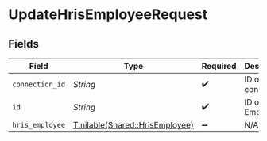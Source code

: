 # UpdateHrisEmployeeRequest


## Fields

| Field                                                                  | Type                                                                   | Required                                                               | Description                                                            |
| ---------------------------------------------------------------------- | ---------------------------------------------------------------------- | ---------------------------------------------------------------------- | ---------------------------------------------------------------------- |
| `connection_id`                                                        | *String*                                                               | :heavy_check_mark:                                                     | ID of the connection                                                   |
| `id`                                                                   | *String*                                                               | :heavy_check_mark:                                                     | ID of the Employee                                                     |
| `hris_employee`                                                        | [T.nilable(Shared::HrisEmployee)](../../models/shared/hrisemployee.md) | :heavy_minus_sign:                                                     | N/A                                                                    |